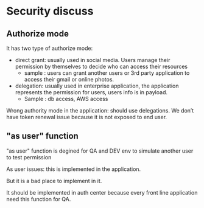 # Security discuss

## Authorize mode
It has two type of authorize mode:

+ direct grant: usually used in social media. Users manage their permission by themselves to decide who can access their resources 
    + sample : users can grant another users or 3rd party application to access their gmail or online photos.
+ delegation: usually used in enterprise application, the application represents the permission for users, users info is in payload.
    + Sample : db access, AWS access

Wrong authority mode in the application: should use delegations. 
We don’t have token renewal issue because it is not exposed to end user. 

## "as user" function 
"as user" function is degined for QA and DEV env to simulate another user to test permission 

As user issues: this is implemented in the application. 

But it is a bad place to implement in it. 

It should be implemented in auth center because every front line application need this function for QA.
	